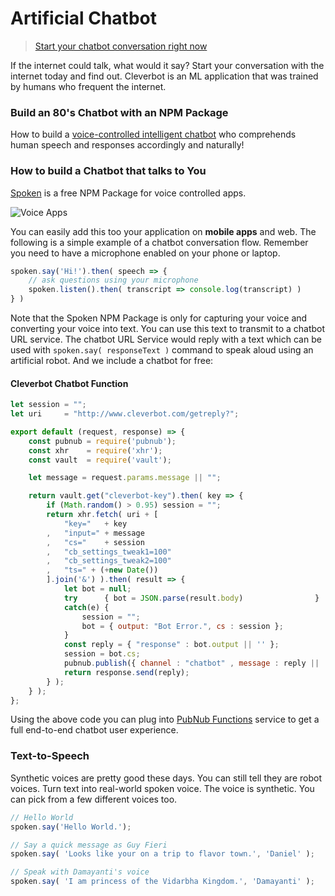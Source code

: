 # Artificial Chatbot

> [Start your chatbot conversation right now]()

If the internet could talk, what would it say?
Start your conversation with the internet today and find out.
Cleverbot is an ML application that was trained by humans who frequent the
internet.

### Build an 80's Chatbot with an NPM Package

How to build a
[voice-controlled intelligent chatbot](https://www.pubnub.com/blog/build-an-80s-chatbot-with-an-npm-package/)
who comprehends human speech and responses accordingly and naturally!

### How to build a Chatbot that talks to You

[Spoken](https://www.npmjs.com/package/spoken) is a free NPM Package for voice
controlled apps.

![Voice Apps](https://i.imgur.com/tXJmwrN.gif)

You can easily add this too your application on **mobile apps** and web.
The following is a simple example of a chatbot conversation flow.
Remember you need to have a microphone enabled on your phone or laptop.

```javascript
spoken.say('Hi!').then( speech => {
    // ask questions using your microphone
    spoken.listen().then( transcript => console.log(transcript) )
} )
```

Note that the Spoken NPM Package is only for capturing your voice and
converting your voice into text.
You can use this text to transmit to a chatbot URL service.
The chatbot URL Service would reply with a text which can be used
with `spoken.say( responseText )` command to speak aloud using
an artificial robot.
And we include a chatbot for free:

#### Cleverbot Chatbot Function

```javascript
let session = "";
let uri     = "http://www.cleverbot.com/getreply?";

export default (request, response) => {
    const pubnub = require('pubnub');
    const xhr    = require('xhr');
    const vault  = require('vault');

    let message = request.params.message || "";

    return vault.get("cleverbot-key").then( key => {
        if (Math.random() > 0.95) session = "";
        return xhr.fetch( uri + [
            "key="   + key
        ,   "input=" + message
        ,   "cs="    + session
        ,   "cb_settings_tweak1=100"
        ,   "cb_settings_tweak2=100"
        ,   "ts=" + (+new Date())
        ].join('&') ).then( result => {
            let bot = null;
            try      { bot = JSON.parse(result.body)                }
            catch(e) { 
                session = "";
                bot = { output: "Bot Error.", cs : session };
            }
            const reply = { "response" : bot.output || '' };
            session = bot.cs;
            pubnub.publish({ channel : "chatbot" , message : reply || '' });
            return response.send(reply);
        } );
    } );
};
```

Using the above code you can plug into
[PubNub Functions](https://www.pubnub.com/products/functions/)
service to get a full end-to-end chatbot user experience.

### Text-to-Speech

Synthetic voices are pretty good these days.
You can still tell they are robot voices.
Turn text into real-world spoken voice.
The voice is synthetic.
You can pick from a few different voices too.

```javascript
// Hello World
spoken.say('Hello World.');

// Say a quick message as Guy Fieri
spoken.say( 'Looks like your on a trip to flavor town.', 'Daniel' );

// Speak with Damayanti's voice
spoken.say( 'I am princess of the Vidarbha Kingdom.', 'Damayanti' );
```
